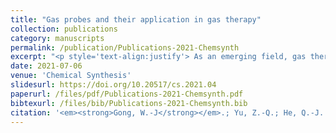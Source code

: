 ```yaml
---
title: "Gas probes and their application in gas therapy"
collection: publications
category: manuscripts
permalink: /publication/Publications-2021-Chemsynth
excerpt: "<p style='text-align:justify'> As an emerging field, gas therapy attracts increasing attention because of its distinguishing features in disease treatment. However, to achieve a therapeutic effect, the concentration of gas should be carefully controlled. Thus, a suitable and convenient technology is required to monitor the gas concentration in vivo. Besides, the transportation of gas into human body and in vivo biodistribution of gas also need to be evaluated. Among the technologies adopted in gas therapy, fluorescence imaging technology is the first choice due to its high specificity, high sensitivity, and non-invasion. And as the core of fluorescence imaging, the properties of fluorescent dyes directly determine the quality of imaging. So, it is critical to choose suitable gas probes for different purposes. Here, we review common gas detection methods, including a brief introduction of fluorescence, the distinctive properties of five fluorophore cores, and the detection mechanisms of common gas probes. Then, the applications of gas probes in gas delivery, gas release, and gas therapy are summarized. At last, we discuss the potential of developing further intelligent gas probes and fluorescence imaging technologies for gas therapy.</p><img src='/images/GA/Publications-2021-Chemsynth.jpg' style='width: 400px; border-radius: 20px; display: block; margin: 0 auto;'>"
date: 2021-07-06
venue: 'Chemical Synthesis'
slidesurl: https://doi.org/10.20517/cs.2021.04
paperurl: /files/pdf/Publications-2021-Chemsynth.pdf
bibtexurl: /files/bib/Publications-2021-Chemsynth.bib
citation: '<em><strong>Gong, W.-J</strong></em>.; Yu, Z.-Q.; He, Q.-J. Gas Probes and Their Application in Gas Therapy. <em>Chem. Syth.</em>, <strong>2021</strong>. https://doi.org/10.20517/cs.2021.04.'
---
```

